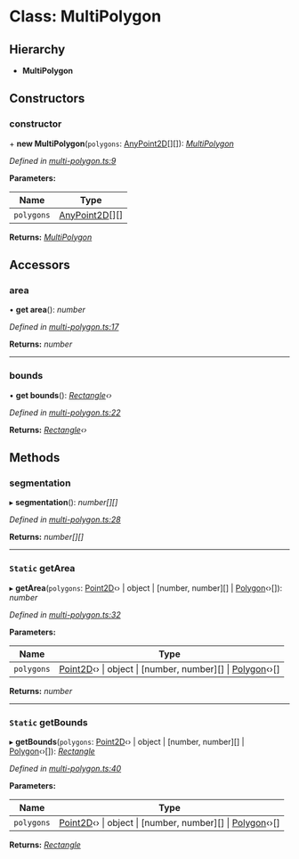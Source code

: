 # Class: MultiPolygon

## Hierarchy

* **MultiPolygon**

## Constructors

###  constructor

\+ **new MultiPolygon**(`polygons`: [AnyPoint2D](../modules/_point_.md#anypoint2d)[][]): *[MultiPolygon](_multi_polygon_.multipolygon.md)*

*Defined in [multi-polygon.ts:9](https://github.com/datatorch/geometry.js/blob/a131d48/src/multi-polygon.ts#L9)*

**Parameters:**

Name | Type |
------ | ------ |
`polygons` | [AnyPoint2D](../modules/_point_.md#anypoint2d)[][] |

**Returns:** *[MultiPolygon](_multi_polygon_.multipolygon.md)*

## Accessors

###  area

• **get area**(): *number*

*Defined in [multi-polygon.ts:17](https://github.com/datatorch/geometry.js/blob/a131d48/src/multi-polygon.ts#L17)*

**Returns:** *number*

___

###  bounds

• **get bounds**(): *[Rectangle](_rectangle_.rectangle.md)‹›*

*Defined in [multi-polygon.ts:22](https://github.com/datatorch/geometry.js/blob/a131d48/src/multi-polygon.ts#L22)*

**Returns:** *[Rectangle](_rectangle_.rectangle.md)‹›*

## Methods

###  segmentation

▸ **segmentation**(): *number[][]*

*Defined in [multi-polygon.ts:28](https://github.com/datatorch/geometry.js/blob/a131d48/src/multi-polygon.ts#L28)*

**Returns:** *number[][]*

___

### `Static` getArea

▸ **getArea**(`polygons`: [Point2D](_point_.point2d.md)‹› | object | [number, number][] | [Polygon](_polygon_.polygon.md)‹›[]): *number*

*Defined in [multi-polygon.ts:32](https://github.com/datatorch/geometry.js/blob/a131d48/src/multi-polygon.ts#L32)*

**Parameters:**

Name | Type |
------ | ------ |
`polygons` | [Point2D](_point_.point2d.md)‹› &#124; object &#124; [number, number][] &#124; [Polygon](_polygon_.polygon.md)‹›[] |

**Returns:** *number*

___

### `Static` getBounds

▸ **getBounds**(`polygons`: [Point2D](_point_.point2d.md)‹› | object | [number, number][] | [Polygon](_polygon_.polygon.md)‹›[]): *[Rectangle](_rectangle_.rectangle.md)*

*Defined in [multi-polygon.ts:40](https://github.com/datatorch/geometry.js/blob/a131d48/src/multi-polygon.ts#L40)*

**Parameters:**

Name | Type |
------ | ------ |
`polygons` | [Point2D](_point_.point2d.md)‹› &#124; object &#124; [number, number][] &#124; [Polygon](_polygon_.polygon.md)‹›[] |

**Returns:** *[Rectangle](_rectangle_.rectangle.md)*
